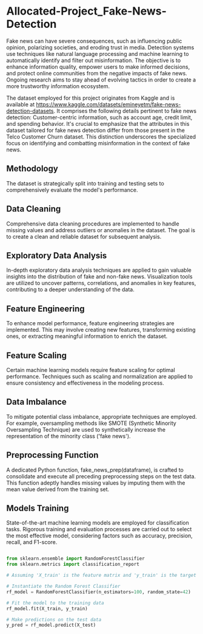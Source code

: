 # Allocated-Project_Fake-News-Detection
Fake news can have severe consequences, such as influencing public opinion, polarizing societies, and eroding trust in media. Detection systems use techniques like natural language processing and machine learning to automatically identify and filter out misinformation. The objective is to enhance information quality, empower users to make informed decisions, and protect online communities from the negative impacts of fake news. Ongoing research aims to stay ahead of evolving tactics in order to create a more trustworthy information ecosystem.

The dataset employed for this project originates from Kaggle and is available at https://www.kaggle.com/datasets/emineyetm/fake-news-detection-datasets. It comprises the following details pertinent to fake news detection:
Customer-centric information, such as account age, credit limit, and spending behavior.
It's crucial to emphasize that the attributes in this dataset tailored for fake news detection differ from those present in the Telco Customer Churn dataset. This distinction underscores the specialized focus on identifying and combatting misinformation in the context of fake news.

## Methodology
The dataset is strategically split into training and testing sets to comprehensively evaluate the model's performance.

## Data Cleaning
Comprehensive data cleaning procedures are implemented to handle missing values and address outliers or anomalies in the dataset. The goal is to create a clean and reliable dataset for subsequent analysis.

## Exploratory Data Analysis
In-depth exploratory data analysis techniques are applied to gain valuable insights into the distribution of fake and non-fake news. Visualization tools are utilized to uncover patterns, correlations, and anomalies in key features, contributing to a deeper understanding of the data.

## Feature Engineering
To enhance model performance, feature engineering strategies are implemented. This may involve creating new features, transforming existing ones, or extracting meaningful information to enrich the dataset.

## Feature Scaling
Certain machine learning models require feature scaling for optimal performance. Techniques such as scaling and normalization are applied to ensure consistency and effectiveness in the modeling process.

## Data Imbalance
To mitigate potential class imbalance, appropriate techniques are employed. For example, oversampling methods like SMOTE (Synthetic Minority Oversampling Technique) are used to synthetically increase the representation of the minority class ('fake news').

## Preprocessing Function
A dedicated Python function, fake_news_prep(dataframe), is crafted to consolidate and execute all preceding preprocessing steps on the test data. This function adeptly handles missing values by imputing them with the mean value derived from the training set.

## Models Training
State-of-the-art machine learning models are employed for classification tasks. Rigorous training and evaluation processes are carried out to select the most effective model, considering factors such as accuracy, precision, recall, and F1-score.

```python

from sklearn.ensemble import RandomForestClassifier
from sklearn.metrics import classification_report

# Assuming 'X_train' is the feature matrix and 'y_train' is the target variable

# Instantiate the Random Forest Classifier
rf_model = RandomForestClassifier(n_estimators=100, random_state=42)

# Fit the model to the training data
rf_model.fit(X_train, y_train)

# Make predictions on the test data
y_pred = rf_model.predict(X_test)
